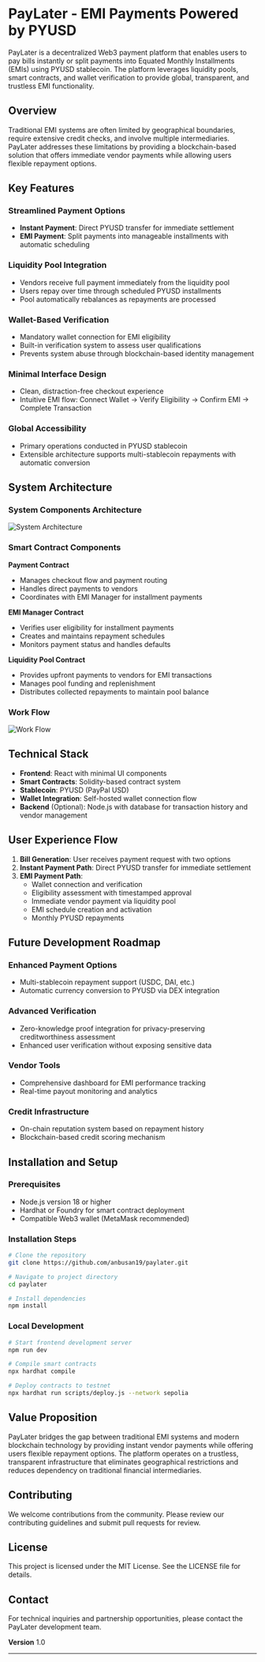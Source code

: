 # PayLater - EMI Payments Powered by PYUSD

PayLater is a decentralized Web3 payment platform that enables users to pay bills instantly or split payments into Equated Monthly Installments (EMIs) using PYUSD stablecoin. The platform leverages liquidity pools, smart contracts, and wallet verification to provide global, transparent, and trustless EMI functionality.

## Overview

Traditional EMI systems are often limited by geographical boundaries, require extensive credit checks, and involve multiple intermediaries. PayLater addresses these limitations by providing a blockchain-based solution that offers immediate vendor payments while allowing users flexible repayment options.

## Key Features

### Streamlined Payment Options
- **Instant Payment**: Direct PYUSD transfer for immediate settlement
- **EMI Payment**: Split payments into manageable installments with automatic scheduling

### Liquidity Pool Integration
- Vendors receive full payment immediately from the liquidity pool
- Users repay over time through scheduled PYUSD installments
- Pool automatically rebalances as repayments are processed

### Wallet-Based Verification
- Mandatory wallet connection for EMI eligibility
- Built-in verification system to assess user qualifications
- Prevents system abuse through blockchain-based identity management

### Minimal Interface Design
- Clean, distraction-free checkout experience
- Intuitive EMI flow: Connect Wallet → Verify Eligibility → Confirm EMI → Complete Transaction

### Global Accessibility
- Primary operations conducted in PYUSD stablecoin
- Extensible architecture supports multi-stablecoin repayments with automatic conversion

## System Architecture

### System Components Architecture
![System Architecture](https://raw.githubusercontent.com/yourusername/paylater/architecture.png)

### Smart Contract Components

**Payment Contract**
- Manages checkout flow and payment routing
- Handles direct payments to vendors
- Coordinates with EMI Manager for installment payments

**EMI Manager Contract**
- Verifies user eligibility for installment payments
- Creates and maintains repayment schedules
- Monitors payment status and handles defaults

**Liquidity Pool Contract**
- Provides upfront payments to vendors for EMI transactions
- Manages pool funding and replenishment
- Distributes collected repayments to maintain pool balance

### Work Flow
![Work Flow](https://raw.githubusercontent.com/yourusername/paylater/workflow.png)


## Technical Stack

- **Frontend**: React with minimal UI components
- **Smart Contracts**: Solidity-based contract system
- **Stablecoin**: PYUSD (PayPal USD)
- **Wallet Integration**: Self-hosted wallet connection flow
- **Backend** (Optional): Node.js with database for transaction history and vendor management

## User Experience Flow

1. **Bill Generation**: User receives payment request with two options
2. **Instant Payment Path**: Direct PYUSD transfer for immediate settlement
3. **EMI Payment Path**:
   - Wallet connection and verification
   - Eligibility assessment with timestamped approval
   - Immediate vendor payment via liquidity pool
   - EMI schedule creation and activation
   - Monthly PYUSD repayments

## Future Development Roadmap

### Enhanced Payment Options
- Multi-stablecoin repayment support (USDC, DAI, etc.)
- Automatic currency conversion to PYUSD via DEX integration

### Advanced Verification
- Zero-knowledge proof integration for privacy-preserving creditworthiness assessment
- Enhanced user verification without exposing sensitive data

### Vendor Tools
- Comprehensive dashboard for EMI performance tracking
- Real-time payout monitoring and analytics

### Credit Infrastructure
- On-chain reputation system based on repayment history
- Blockchain-based credit scoring mechanism

## Installation and Setup

### Prerequisites
- Node.js version 18 or higher
- Hardhat or Foundry for smart contract deployment
- Compatible Web3 wallet (MetaMask recommended)

### Installation Steps

```bash
# Clone the repository
git clone https://github.com/anbusan19/paylater.git

# Navigate to project directory
cd paylater

# Install dependencies
npm install
```

### Local Development

```bash
# Start frontend development server
npm run dev

# Compile smart contracts
npx hardhat compile

# Deploy contracts to testnet
npx hardhat run scripts/deploy.js --network sepolia
```

## Value Proposition

PayLater bridges the gap between traditional EMI systems and modern blockchain technology by providing instant vendor payments while offering users flexible repayment options. The platform operates on a trustless, transparent infrastructure that eliminates geographical restrictions and reduces dependency on traditional financial intermediaries.

## Contributing

We welcome contributions from the community. Please review our contributing guidelines and submit pull requests for review.

## License

This project is licensed under the MIT License. See the LICENSE file for details.

## Contact

For technical inquiries and partnership opportunities, please contact the PayLater development team.

**Version** 1.0

---

